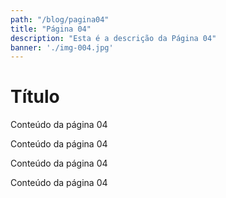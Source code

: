 ```yaml
---
path: "/blog/pagina04"
title: "Página 04"
description: "Esta é a descrição da Página 04"
banner: './img-004.jpg'
---
```


# Título

Conteúdo da página 04

Conteúdo da página 04

Conteúdo da página 04

Conteúdo da página 04
